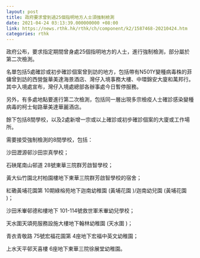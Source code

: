 ```yaml
---
layout: post
title: 政府要求曾到過25個指明地方人士須強制檢測
date: 2021-04-24 03:13:39.000000000 +08:00
link: https://news.rthk.hk/rthk/ch/component/k2/1587468-20210424.htm
categories: rthk
---
```


政府公布，要求指定期間曾身處25個指明地方的人士，進行強制檢測，部分屬於第二次檢測。

名單包括5處確診或初步確診個案曾到訪的地方，包括帶有N501Y變種病毒株的菲傭曾到訪的西營盤華美達海景酒店、灣仔入境事務大樓、中環錦安大廈和萬邦行。其中入境處宣布，灣仔入境處總部各辦事處今日暫停服務。

另外，有多處地點要進行第二次檢測，包括同一層出現多宗檢疫人士確診感染變種病毒的柯士甸路華美達華麗酒店。

餘下包括8間學校，以及2處新增一宗或以上確診或初步確診個案的大廈或工作場所。

需要接受強制檢測的8間學校，包括：

沙田瀝源邨沙田崇真學校；

石硤尾南山邨道 28號東華三院群芳啟智學校；

黃大仙竹園北村柏園樓地下東華三院群芳啟智學校的宿舍；

紅磡黃埔花園第 10期綠榕苑地下迦南幼稚園 (黃埔花園 )/迦南幼兒園 (黃埔花園 )；

沙田禾輋邨德和樓地下 101-114號救世軍禾輋幼兒學校；

天水圍天頌苑服務設施大樓地下翰林幼稚園 (天水圍 )；

青衣青敬路 75號宏福花園第 4座地下宏福中英文幼稚園；

上水天平邨天喜樓 6座地下東華三院徐展堂幼稚園。
 

